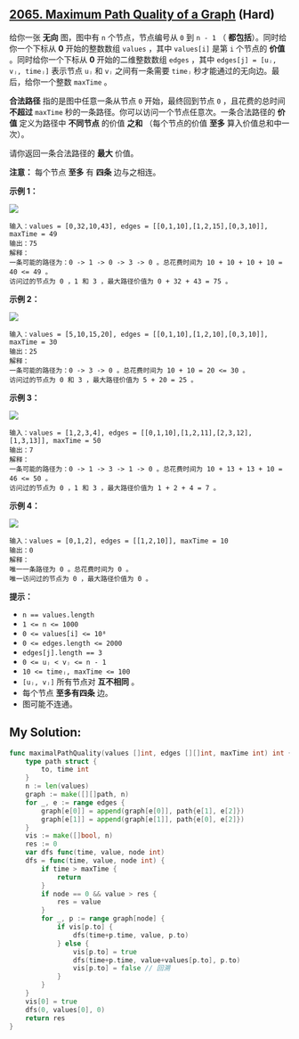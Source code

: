## [2065. Maximum Path Quality of a Graph](https://leetcode.cn/problems/maximum-path-quality-of-a-graph) (Hard)

给你一张 **无向** 图，图中有 `n` 个节点，节点编号从 `0` 到 `n - 1` （ **都包括**）。同时给你一个下标从 **0** 开始的整数数组 `values` ，其中 `values[i]` 是第 `i` 个节点的 **价值** 。同时给你一个下标从 **0** 开始的二维整数数组 `edges` ，其中 `edges[j] = [uⱼ, vⱼ, timeⱼ]` 表示节点 `uⱼ` 和 `vⱼ` 之间有一条需要 `timeⱼ` 秒才能通过的无向边。最后，给你一个整数 `maxTime` 。

**合法路径** 指的是图中任意一条从节点 `0` 开始，最终回到节点 `0` ，且花费的总时间 **不超过** `maxTime` 秒的一条路径。你可以访问一个节点任意次。一条合法路径的 **价值** 定义为路径中 **不同节点** 的价值 **之和** （每个节点的价值 **至多** 算入价值总和中一次）。

请你返回一条合法路径的 **最大** 价值。

**注意：** 每个节点 **至多** 有 **四条** 边与之相连。

**示例 1：**

![](https://assets.leetcode.com/uploads/2021/10/19/ex1drawio.png)

```
输入：values = [0,32,10,43], edges = [[0,1,10],[1,2,15],[0,3,10]], maxTime = 49
输出：75
解释：
一条可能的路径为：0 -> 1 -> 0 -> 3 -> 0 。总花费时间为 10 + 10 + 10 + 10 = 40 <= 49 。
访问过的节点为 0 ，1 和 3 ，最大路径价值为 0 + 32 + 43 = 75 。

```

**示例 2：**

![](https://assets.leetcode.com/uploads/2021/10/19/ex2drawio.png)

```
输入：values = [5,10,15,20], edges = [[0,1,10],[1,2,10],[0,3,10]], maxTime = 30
输出：25
解释：
一条可能的路径为：0 -> 3 -> 0 。总花费时间为 10 + 10 = 20 <= 30 。
访问过的节点为 0 和 3 ，最大路径价值为 5 + 20 = 25 。

```

**示例 3：**

![](https://assets.leetcode.com/uploads/2021/10/19/ex31drawio.png)

```
输入：values = [1,2,3,4], edges = [[0,1,10],[1,2,11],[2,3,12],[1,3,13]], maxTime = 50
输出：7
解释：
一条可能的路径为：0 -> 1 -> 3 -> 1 -> 0 。总花费时间为 10 + 13 + 13 + 10 = 46 <= 50 。
访问过的节点为 0 ，1 和 3 ，最大路径价值为 1 + 2 + 4 = 7 。
```

**示例 4：**

**![](https://assets.leetcode.com/uploads/2021/10/21/ex4drawio.png)**

```
输入：values = [0,1,2], edges = [[1,2,10]], maxTime = 10
输出：0
解释：
唯一一条路径为 0 。总花费时间为 0 。
唯一访问过的节点为 0 ，最大路径价值为 0 。

```

**提示：**

- `n == values.length`
- `1 <= n <= 1000`
- `0 <= values[i] <= 10⁸`
- `0 <= edges.length <= 2000`
- `edges[j].length == 3 `
- `0 <= uⱼ < vⱼ <= n - 1`
- `10 <= timeⱼ, maxTime <= 100`
- `[uⱼ, vⱼ]` 所有节点对 **互不相同** 。
- 每个节点 **至多有四条** 边。
- 图可能不连通。

## My Solution:

```go
func maximalPathQuality(values []int, edges [][]int, maxTime int) int {
	type path struct {
		to, time int
	}
	n := len(values)
	graph := make([][]path, n)
	for _, e := range edges {
		graph[e[0]] = append(graph[e[0]], path{e[1], e[2]})
		graph[e[1]] = append(graph[e[1]], path{e[0], e[2]})
	}
	vis := make([]bool, n)
	res := 0
	var dfs func(time, value, node int)
	dfs = func(time, value, node int) {
		if time > maxTime {
			return
		}
		if node == 0 && value > res {
			res = value
		}
		for _, p := range graph[node] {
			if vis[p.to] {
				dfs(time+p.time, value, p.to)
			} else {
				vis[p.to] = true
				dfs(time+p.time, value+values[p.to], p.to)
				vis[p.to] = false // 回溯
			}
		}
	}
	vis[0] = true
	dfs(0, values[0], 0)
	return res
}
```
